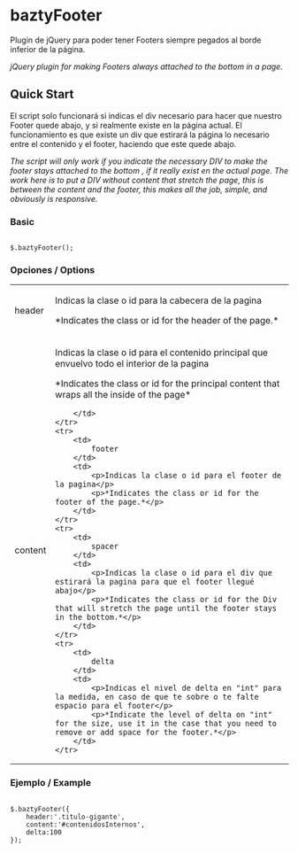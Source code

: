 # baztyFooter

Plugin de jQuery para poder tener Footers siempre pegados al borde inferior de la página.

*jQuery plugin for making Footers always attached to the bottom in a page.*

## Quick Start

El script solo funcionará si indicas el div necesario para hacer que nuestro Footer quede abajo, y si realmente existe en la página actual. El funcionamiento es que existe un div que estirará la página lo necesario entre el contenido y el footer, haciendo que este quede abajo.

*The script will only work if you indicate the necessary DIV to make the footer stays attached to the bottom , if it really exist en the actual page. The work here is to put a DIV without content that stretch the page, this is between the content and the footer, this makes all the job, simple, and obviously is responsive.*

### Basic
<pre lang="javascript"><code>
$.baztyFooter();
</code></pre>


### Opciones / Options

<table>
    <tr>
        <td>
            header
        </td>
        <td>
            <p>Indicas la clase o id para la cabecera de la pagina</p>
			<p>*Indicates the class or id for the header of the page.*</p>
        </td>
    </tr>
    <tr>
        <td>
            content
        </td>
        <td>
            <p>Indicas la clase o id para el contenido principal que envuelvo todo el interior de la pagina</p>
			<p>*Indicates the class or id for the principal content that wraps all the inside of the page*</p>

        </td>
    </tr>
    <tr>
        <td>
            footer
        </td>
        <td>
            <p>Indicas la clase o id para el footer de la pagina</p>
			<p>*Indicates the class or id for the footer of the page.*</p>
        </td>
    </tr>
    <tr>
        <td>
            spacer
        </td>
        <td>
            <p>Indicas la clase o id para el div que estirará la pagina para que el footer llegué abajo</p>
			<p>*Indicates the class or id for the Div that will stretch the page until the footer stays in the bottom.*</p>
        </td>
    </tr>
    <tr>
        <td>
            delta
        </td>
        <td>
            <p>Indicas el nivel de delta en "int" para la medida, en caso de que te sobre o te falte espacio para el footer</p>
			<p>*Indicate the level of delta on "int" for the size, use it in the case that you need to remove or add space for the footer.*</p>
        </td>
    </tr>
</table>


### Ejemplo / Example

<pre lang="javascript"><code>
$.baztyFooter({
    header:'.titulo-gigante',
    content:'#contenidosInternos',
    delta:100
});
</code></pre>
